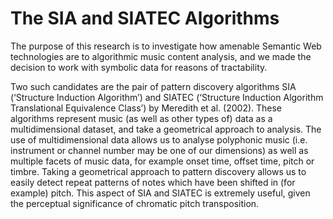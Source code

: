 # The SIA and SIATEC Algorithms

The purpose of this research is to investigate how amenable Semantic Web technologies are to algorithmic music content analysis, and we made the decision to work with symbolic data for reasons of tractability.  

Two such candidates are the pair of pattern discovery algorithms SIA (‘Structure Induction Algorithm’) and SIATEC (‘Structure Induction Algorithm Translational Equivalence Class’) by Meredith et al. (2002). 
These algorithms represent music (as well as other types of) data as a multidimensional dataset, and take a geometrical approach to analysis. The use of multidimensional data allows us to analyse polyphonic music (i.e. instrument or channel number may be one of our dimensions) as well as multiple facets of music data, for example onset time, offset time, pitch or timbre. Taking a geometrical approach to pattern discovery allows us to easily detect repeat patterns of notes which have been shifted in (for example) pitch. This aspect of SIA and SIATEC is extremely useful, given the perceptual significance of chromatic pitch transposition.
